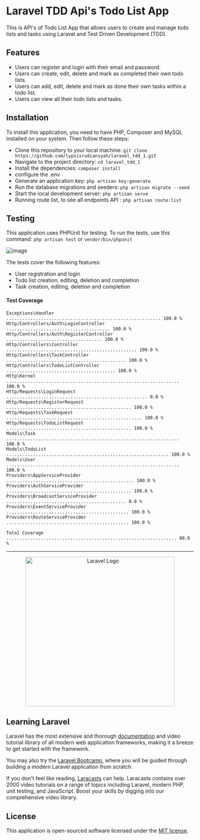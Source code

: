 # Laravel TDD Api's Todo List App 

This is API's of Todo List App that allows users to create and manage todo lists and tasks using Laravel and Test Driven Development (TDD).

## Features

- Users can register and login with their email and password.
- Users can create, edit, delete and mark as completed their own todo lists.
- Users can add, edit, delete and mark as done their own tasks within a todo list.
- Users can view all their todo lists and tasks.

## Installation

To install this application, you need to have PHP, Composer and MySQL installed on your system. Then follow these steps:

- Clone this repository to your local machine: `git clone https://github.com/lypsisrudiansyah/laravel_tdd_1.git`
- Navigate to the project directory: `cd laravel_tdd_1`
- Install the dependencies: `composer install`
- configure the .env
- Generate an application key: `php artisan key:generate`
- Run the database migrations and seeders: `php artisan migrate --seed`
- Start the local development server: `php artisan serve`
- Running route list, to see all endpoints API : `php artisan route:list`

## Testing

This application uses PHPUnit for testing. To run the tests, use this command:
`php artisan test`
or
`vendor/bin/phpunit`

![image](https://github.com/lypsisrudiansyah/laravel_tdd_1/assets/52348378/32d03105-17a2-4dc9-b77c-acb7eb80f057)


The tests cover the following features:

- User registration and login
- Todo list creation, editing, deletion and completion
- Task creation, editing, deletion and completion

#### Test Coverage
```
Exceptions\Handler  .......................................................... 100.0 %  
Http/Controllers/Auth\LoginController  ....................................... 100.0 %  
Http/Controllers/Auth\RegisterController  .................................... 100.0 %  
Http/Controllers\Controller  ................................................. 100.0 %  
Http/Controllers\TaskController  ............................................. 100.0 %  
Http/Controllers\TodoListController  ......................................... 100.0 %  
Http\Kernel  ................................................................. 100.0 %  
Http/Requests\LoginRequest ..................................................... 0.0 %  
Http/Requests\RegisterRequest  ............................................... 100.0 %  
Http/Requests\TaskRequest  ................................................... 100.0 %  
Http/Requests\TodoListRequest  ............................................... 100.0 %  
Models\Task  ................................................................. 100.0 %  
Models\TodoList  ............................................................. 100.0 %  
Models\User  ................................................................. 100.0 %  
Providers\AppServiceProvider  ................................................ 100.0 %  
Providers\AuthServiceProvider  ............................................... 100.0 %  
Providers\BroadcastServiceProvider ............................................. 0.0 %  
Providers\EventServiceProvider  .............................................. 100.0 %  
Providers\RouteServiceProvider  .............................................. 100.0 %  

Total Coverage ................................................................ 80.6 %  
```

---

<p align="center"><a href="https://laravel.com" target="_blank"><img src="https://raw.githubusercontent.com/laravel/art/master/logo-lockup/5%20SVG/2%20CMYK/1%20Full%20Color/laravel-logolockup-cmyk-red.svg" width="400" alt="Laravel Logo"></a></p>

## Learning Laravel

Laravel has the most extensive and thorough [documentation](https://laravel.com/docs) and video tutorial library of all modern web application frameworks, making it a breeze to get started with the framework.

You may also try the [Laravel Bootcamp](https://bootcamp.laravel.com), where you will be guided through building a modern Laravel application from scratch.

If you don't feel like reading, [Laracasts](https://laracasts.com) can help. Laracasts contains over 2000 video tutorials on a range of topics including Laravel, modern PHP, unit testing, and JavaScript. Boost your skills by digging into our comprehensive video library.

## License

This application is open-sourced software licensed under the [MIT license](https://opensource.org/licenses/MIT).

